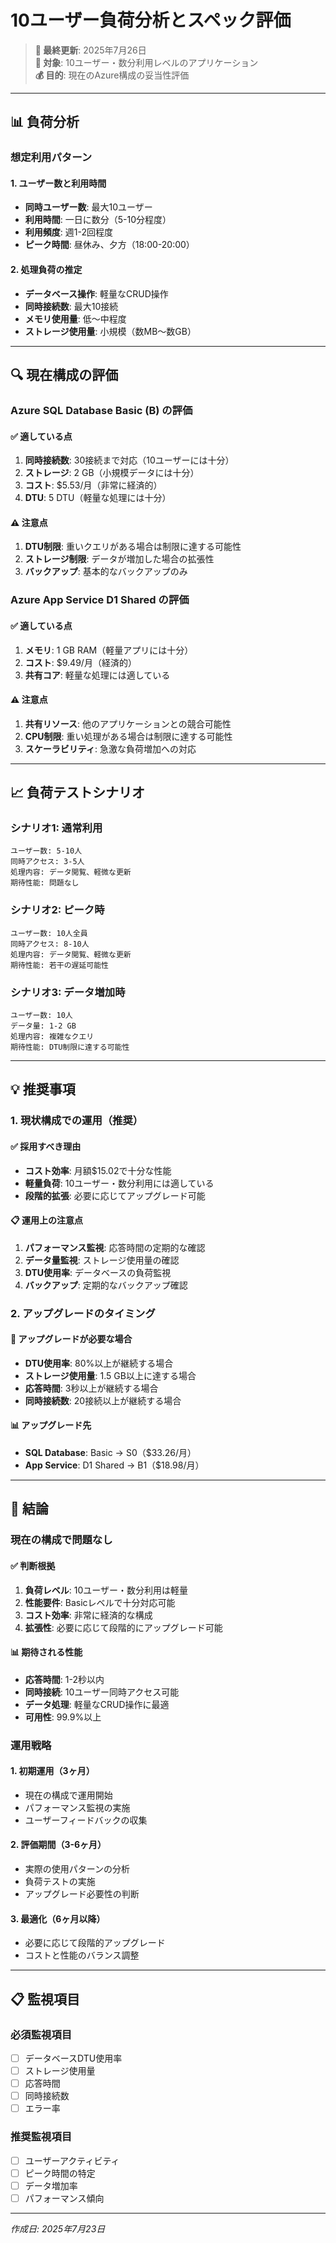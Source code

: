 # 10ユーザー負荷分析とスペック評価

> **📅 最終更新**: 2025年7月26日  
> **🎯 対象**: 10ユーザー・数分利用レベルのアプリケーション  
> **💰 目的**: 現在のAzure構成の妥当性評価

---

## 📊 負荷分析

### 想定利用パターン

#### 1. ユーザー数と利用時間
- **同時ユーザー数**: 最大10ユーザー
- **利用時間**: 一日に数分（5-10分程度）
- **利用頻度**: 週1-2回程度
- **ピーク時間**: 昼休み、夕方（18:00-20:00）

#### 2. 処理負荷の推定
- **データベース操作**: 軽量なCRUD操作
- **同時接続数**: 最大10接続
- **メモリ使用量**: 低〜中程度
- **ストレージ使用量**: 小規模（数MB〜数GB）

---

## 🔍 現在構成の評価

### Azure SQL Database Basic (B) の評価

#### ✅ 適している点
1. **同時接続数**: 30接続まで対応（10ユーザーには十分）
2. **ストレージ**: 2 GB（小規模データには十分）
3. **コスト**: $5.53/月（非常に経済的）
4. **DTU**: 5 DTU（軽量な処理には十分）

#### ⚠️ 注意点
1. **DTU制限**: 重いクエリがある場合は制限に達する可能性
2. **ストレージ制限**: データが増加した場合の拡張性
3. **バックアップ**: 基本的なバックアップのみ

### Azure App Service D1 Shared の評価

#### ✅ 適している点
1. **メモリ**: 1 GB RAM（軽量アプリには十分）
2. **コスト**: $9.49/月（経済的）
3. **共有コア**: 軽量な処理には適している

#### ⚠️ 注意点
1. **共有リソース**: 他のアプリケーションとの競合可能性
2. **CPU制限**: 重い処理がある場合は制限に達する可能性
3. **スケーラビリティ**: 急激な負荷増加への対応

---

## 📈 負荷テストシナリオ

### シナリオ1: 通常利用
```
ユーザー数: 5-10人
同時アクセス: 3-5人
処理内容: データ閲覧、軽微な更新
期待性能: 問題なし
```

### シナリオ2: ピーク時
```
ユーザー数: 10人全員
同時アクセス: 8-10人
処理内容: データ閲覧、軽微な更新
期待性能: 若干の遅延可能性
```

### シナリオ3: データ増加時
```
ユーザー数: 10人
データ量: 1-2 GB
処理内容: 複雑なクエリ
期待性能: DTU制限に達する可能性
```

---

## 💡 推奨事項

### 1. 現状構成での運用（推奨）

#### ✅ 採用すべき理由
- **コスト効率**: 月額$15.02で十分な性能
- **軽量負荷**: 10ユーザー・数分利用には適している
- **段階的拡張**: 必要に応じてアップグレード可能

#### 📋 運用上の注意点
1. **パフォーマンス監視**: 応答時間の定期的な確認
2. **データ量監視**: ストレージ使用量の確認
3. **DTU使用率**: データベースの負荷監視
4. **バックアップ**: 定期的なバックアップ確認

### 2. アップグレードのタイミング

#### 🚨 アップグレードが必要な場合
- **DTU使用率**: 80%以上が継続する場合
- **ストレージ使用量**: 1.5 GB以上に達する場合
- **応答時間**: 3秒以上が継続する場合
- **同時接続数**: 20接続以上が継続する場合

#### 📊 アップグレード先
- **SQL Database**: Basic → S0（$33.26/月）
- **App Service**: D1 Shared → B1（$18.98/月）

---

## 🎯 結論

### 現在の構成で問題なし

#### ✅ 判断根拠
1. **負荷レベル**: 10ユーザー・数分利用は軽量
2. **性能要件**: Basicレベルで十分対応可能
3. **コスト効率**: 非常に経済的な構成
4. **拡張性**: 必要に応じて段階的にアップグレード可能

#### 📊 期待される性能
- **応答時間**: 1-2秒以内
- **同時接続**: 10ユーザー同時アクセス可能
- **データ処理**: 軽量なCRUD操作に最適
- **可用性**: 99.9%以上

### 運用戦略

#### 1. 初期運用（3ヶ月）
- 現在の構成で運用開始
- パフォーマンス監視の実施
- ユーザーフィードバックの収集

#### 2. 評価期間（3-6ヶ月）
- 実際の使用パターンの分析
- 負荷テストの実施
- アップグレード必要性の判断

#### 3. 最適化（6ヶ月以降）
- 必要に応じて段階的アップグレード
- コストと性能のバランス調整

---

## 📋 監視項目

### 必須監視項目
- [ ] データベースDTU使用率
- [ ] ストレージ使用量
- [ ] 応答時間
- [ ] 同時接続数
- [ ] エラー率

### 推奨監視項目
- [ ] ユーザーアクティビティ
- [ ] ピーク時間の特定
- [ ] データ増加率
- [ ] パフォーマンス傾向

---

*作成日: 2025年7月23日* 